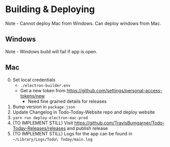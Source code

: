 # Building & Deploying

Note - Cannot deploy Mac from Windows. Can deploy windows from Mac.

## Windows

Note - Windows build will fail if app is open.

## Mac

0. Set local credentials
   - `./electron-builder.env`
   - Get a new token from https://github.com/settings/personal-access-tokens/new
      - Need fine grained details for releases
1. Bump version in `package.json`
2. Update Changelog in Todo-Today-Website repo and deploy website
3. `yarn run deploy-electron-mac-prod`
4. (TO IMPLEMENT STILL) Visit https://github.com/TravisBumgarner/Todo-Today-Releases/releases and publish release
5. (TO IMPLEMENT STILL)  Logs for the app can be found in `~/Library/Logs/Todo\ Today/main.log`
